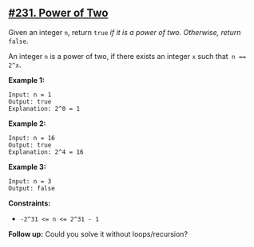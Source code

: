 ## [#231. Power of Two](https://leetcode.com/problems/power-of-two/)

Given an integer `n`, return `true` _if it is a power of two. Otherwise, return_ `false`.

An integer `n` is a power of two, if there exists an integer `x` such that` n == 2^x`.

**Example 1:**
````
Input: n = 1
Output: true
Explanation: 2^0 = 1
````

**Example 2:**
````
Input: n = 16
Output: true
Explanation: 2^4 = 16
````

**Example 3:**
````
Input: n = 3
Output: false
````

**Constraints:**
* `-2^31 <= n <= 2^31 - 1`

**Follow up:** Could you solve it without loops/recursion?